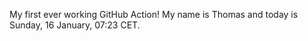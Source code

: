 My first ever working GitHub Action!
My name is Thomas and today is Sunday, 16 January, 07:23 CET. 
